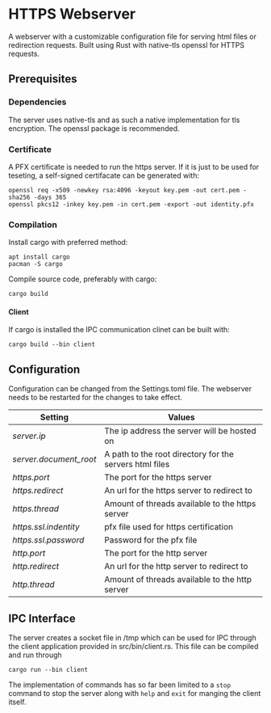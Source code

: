 # HTTPS Webserver

A webserver with a customizable configuration file for serving html files or redirection requests. 
Built using Rust with native-tls openssl for HTTPS requests.

## Prerequisites

### Dependencies

The server uses native-tls and as such a native implementation for tls encryption. 
The openssl package is recommended.

### Certificate

A PFX certificate is needed to run the https server. If it is just to be used for teseting, a self-signed certifacate can be generated with:

```shell
openssl req -x509 -newkey rsa:4096 -keyout key.pem -out cert.pem -sha256 -days 365
openssl pkcs12 -inkey key.pem -in cert.pem -export -out identity.pfx
```

### Compilation

Install cargo with preferred method:
```shell
apt install cargo
pacman -S cargo
```

Compile source code, preferably with cargo:
```shell
cargo build 
```

#### Client

If cargo is installed the IPC communication clinet can be built with:
```shell
cargo build --bin client
```

## Configuration

Configuration can be changed from the Settings.toml file. The webserver needs to be restarted
for the changes to take effect.

| **Setting** | Values
| --- | --- |
| *server.ip* | The ip address the server will be hosted on |
| *server.document_root* | A path to the root directory for the servers html files |
| *https.port* | The port for the https server |
| *https.redirect* | An url for the https server to redirect to |
| *https.thread* | Amount of threads available to the https server |
| *https.ssl.indentity* | pfx file used for https certification |
| *https.ssl.password* | Password for the pfx file |
| *http.port* | The port for the http server |
| *http.redirect* | An url for the http server to redirect to |
| *http.thread* | Amount of threads available to the http server |

## IPC Interface

The server creates a socket file in /tmp which can be used for IPC through the client application provided in src/bin/client.rs. This file can be compiled and run through
```shell
cargo run --bin client
```

The implementation of commands has so far been limited to a ```stop``` command to stop the server along with ```help``` and ```exit``` for manging the client itself.

